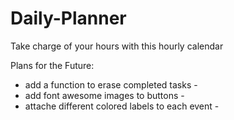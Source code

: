 # Daily-Planner
Take charge of your hours with this hourly calendar

Plans for the Future:
- add a function to erase completed tasks -
- add font awesome images to buttons -
- attache different colored labels to each event -

